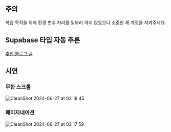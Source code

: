 ## 주의

학습 목적을 위해 환경 변수 처리를 일부러 하지 않았으니 소중한 제 계정을 지켜주세요.

## Supabase 타입 자동 추론

[추천 블로그 글](https://inblog.ai/luke/supabase-typescript-%EC%82%AC%EC%9A%A9%ED%95%98%EA%B8%B0-type-%EC%9E%90%EB%8F%99%EC%B6%94%EB%A1%A0-22605)

## 시연

### 무한 스크롤

![CleanShot 2024-06-27 at 02 18 45](https://github.com/Captain-Kim/feat-supabase_Pagination/assets/160568904/91266e38-af48-4998-b377-99a901c28a98)

### 페이지네이션

![CleanShot 2024-06-27 at 02 17 59](https://github.com/Captain-Kim/feat-supabase_Pagination/assets/160568904/bd6032de-8dbd-4016-ba06-9329aab561f0)